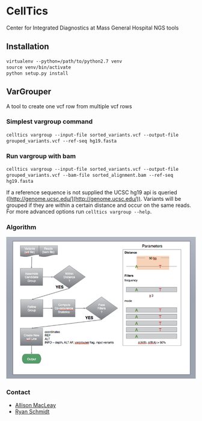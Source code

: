 # CellTics
Center for Integrated Diagnostics at Mass General Hospital NGS tools

## Installation
```
virtualenv --python=/path/to/python2.7 venv
source venv/bin/activate
python setup.py install
```

## VarGrouper
A tool to create one vcf row from multiple vcf rows

### Simplest vargroup command
```
celltics vargroup --input-file sorted_variants.vcf --output-file grouped_variants.vcf --ref-seq hg19.fasta
```

### Run vargroup with bam
```
celltics vargroup --input-file sorted_variants.vcf --output-file grouped_variants.vcf --bam-file sorted_alignment.bam --ref-seq hg19.fasta
```
If a reference sequence is not supplied the UCSC hg19 api is queried ([http://genome.ucsc.edu/](http://genome.ucsc.edu/)).  Variants will be grouped if they are within a certain distance and occur on the same reads.  For more advanced options run ```celltics vargroup --help```.

### Algorithm
![VarGrouper](https://github.com/MGHComputationalPathology/CellTics/blob/master/celltics/docs/graphics/vargrouper_flow.png)

### Contact

* [Allison MacLeay](mailto:amacleay@mgh.harvard.edu)
* [Ryan Schmidt](mailto:RSCHMIDT@BWH.HARVARD.EDU)
